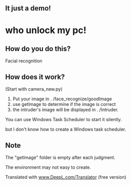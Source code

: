 ## It just a demo! ##
# who unlock my pc!
## How do you do this?
Facial recognition
## How does it work?
(Start with camera_new.py)
1. Put your image in . /face_recognize/goodImage
2. use getImage to determine if the image is correct
3. the intruder's image will be displayed in . /Intruder.

You can use Windows Task Scheduler to start it silently.

but I don't know how to create a Windows task scheduler.

## Note
The "getImage" folder is empty after each judgment.

The environment may not easy to create.

Translated with www.DeepL.com/Translator (free version)